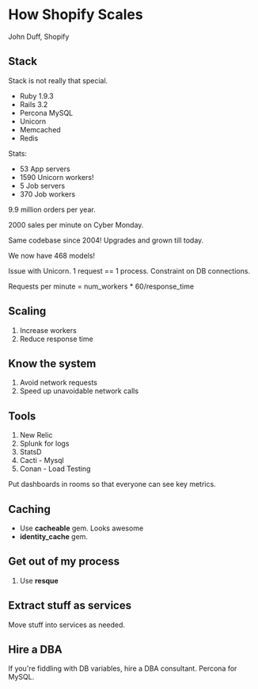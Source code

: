 # How Shopify Scales

John Duff, Shopify

## Stack

Stack is not really that special.

* Ruby 1.9.3
* Rails 3.2
* Percona MySQL
* Unicorn
* Memcached
* Redis

Stats:

* 53 App servers
* 1590 Unicorn workers!
* 5 Job servers
* 370 Job workers

9.9 million orders per year.

2000 sales per minute on Cyber Monday.

Same codebase since 2004! Upgrades and grown till today.

We now have 468 models!

Issue with Unicorn. 1 request == 1 process. Constraint on DB connections.

Requests per minute = num_workers * 60/response_time

## Scaling

1. Increase workers
2. Reduce response time

## Know the system

1. Avoid network requests
2. Speed up unavoidable network calls

## Tools

1. New Relic
2. Splunk for logs
3. StatsD
4. Cacti - Mysql
5. Conan - Load Testing

Put dashboards in rooms so that everyone can see key metrics.

## Caching

* Use **cacheable** gem. Looks awesome
* **identity_cache** gem.

## Get out of my process

1. Use **resque**

## Extract stuff as services

Move stuff into services as needed.

## Hire a DBA

If you're fiddling with DB variables, hire a DBA consultant. Percona for MySQL.



